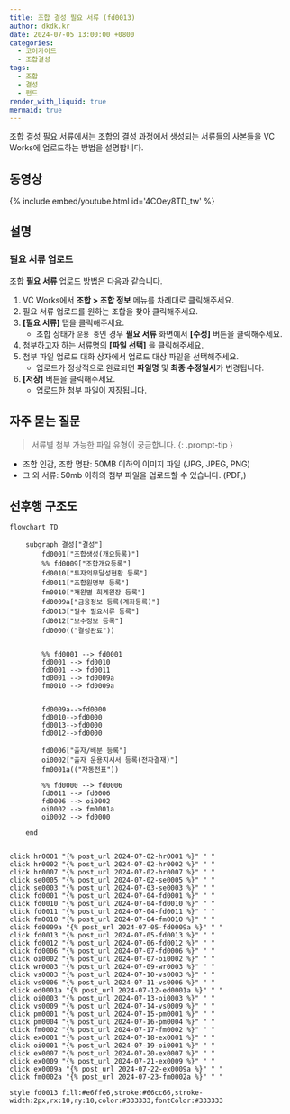 ```yaml
---
title: 조합 결성 필요 서류 (fd0013)
author: dkdk.kr
date: 2024-07-05 13:00:00 +0800
categories:
  - 코어가이드
  - 조합결성
tags:
  - 조합
  - 결성
  - 펀드
render_with_liquid: true
mermaid: true
---
```

조합 결성 필요 서류에서는 조합의 결성 과정에서 생성되는 서류들의 사본들을 VC Works에 업로드하는 방법을 설명합니다.

## 동영상

{% include embed/youtube.html id='4COey8TD_tw' %}

## 설명

### 필요 서류 업로드
조합 **필요 서류** 업로드 방법은 다음과 같습니다.
1. VC Works에서 **조합 > 조합 정보** 메뉴를 차례대로 클릭해주세요. 
2. 필요 서류 업로드를 원하는 조합을 찾아 클릭해주세요. 
3. **[필요 서류]** 탭을 클릭해주세요. 
	- 조합 상태가 `운용 중`인 경우 **필요 서류** 화면에서 **[수정]** 버튼을 클릭해주세요.
4. 첨부하고자 하는 서류명의 **[파일 선택]** 을 클릭해주세요.
5. 첨부 파일 업로드 대화 상자에서 업로드 대상 파일을 선택해주세요.
	- 업로드가 정상적으로 완료되면 **파일명** 및 **최종 수정일시**가 변경됩니다.
6. **[저장]** 버튼을 클릭해주세요.
	- 업로드한 첨부 파일이 저장됩니다.

## 자주 묻는 질문

> 서류별 첨부 가능한 파일 유형이 궁금합니다.
{: .prompt-tip }
- 조합 인감, 조합 명판: 50MB 이하의 이미지 파일 (JPG, JPEG, PNG)
- 그 외 서류: 50mb 이하의 첨부 파일을 업로드할 수 있습니다. (PDF,)


## 선후행 구조도

```mermaid
flowchart TD

    subgraph 결성["결성"]
        fd0001["조합생성(개요등록)"]
        %% fd0009["조합개요등록"]
        fd0010["투자의무달성현황 등록"]
        fd0011["조합원명부 등록"]
        fm0010["재원별 회계원장 등록"]
        fd0009a["금융정보 등록(계좌등록)"]
        fd0013["필수 필요서류 등록"]
        fd0012["보수정보 등록"]
        fd0000(("결성완료"))

        
        %% fd0001 --> fd0001
        fd0001 --> fd0010
        fd0001 --> fd0011 
        fd0001 --> fd0009a 
        fm0010 --> fd0009a


        fd0009a-->fd0000
        fd0010-->fd0000
        fd0013-->fd0000
        fd0012-->fd0000

        fd0006["출자/배분 등록"]
        oi0002["출자 운용지시서 등록(전자결재)"]
        fm0001a(("자동전표"))

        %% fd0000 --> fd0006
        fd0011 --> fd0006
        fd0006 --> oi0002 
        oi0002 --> fm0001a
        oi0002 --> fd0000

    end

    
click hr0001 "{% post_url 2024-07-02-hr0001 %}" " "
click hr0002 "{% post_url 2024-07-02-hr0002 %}" " "
click hr0007 "{% post_url 2024-07-02-hr0007 %}" " "
click se0005 "{% post_url 2024-07-02-se0005 %}" " "
click se0003 "{% post_url 2024-07-03-se0003 %}" " "
click fd0001 "{% post_url 2024-07-04-fd0001 %}" " "
click fd0010 "{% post_url 2024-07-04-fd0010 %}" " "
click fd0011 "{% post_url 2024-07-04-fd0011 %}" " "
click fm0010 "{% post_url 2024-07-04-fm0010 %}" " "
click fd0009a "{% post_url 2024-07-05-fd0009a %}" " "
click fd0013 "{% post_url 2024-07-05-fd0013 %}" " "
click fd0012 "{% post_url 2024-07-06-fd0012 %}" " "
click fd0006 "{% post_url 2024-07-07-fd0006 %}" " "
click oi0002 "{% post_url 2024-07-07-oi0002 %}" " "
click wr0003 "{% post_url 2024-07-09-wr0003 %}" " "
click vs0003 "{% post_url 2024-07-10-vs0003 %}" " "
click vs0006 "{% post_url 2024-07-11-vs0006 %}" " "
click ed0001a "{% post_url 2024-07-12-ed0001a %}" " "
click oi0003 "{% post_url 2024-07-13-oi0003 %}" " "
click vs0009 "{% post_url 2024-07-14-vs0009 %}" " "
click pm0001 "{% post_url 2024-07-15-pm0001 %}" " "
click pm0004 "{% post_url 2024-07-16-pm0004 %}" " "
click fm0002 "{% post_url 2024-07-17-fm0002 %}" " "
click ex0001 "{% post_url 2024-07-18-ex0001 %}" " "
click oi0001 "{% post_url 2024-07-19-oi0001 %}" " "
click ex0007 "{% post_url 2024-07-20-ex0007 %}" " "
click ex0009 "{% post_url 2024-07-21-ex0009 %}" " "
click ex0009a "{% post_url 2024-07-22-ex0009a %}" " "
click fm0002a "{% post_url 2024-07-23-fm0002a %}" " "

style fd0013 fill:#e6ffe6,stroke:#66cc66,stroke-width:2px,rx:10,ry:10,color:#333333,fontColor:#333333

```
